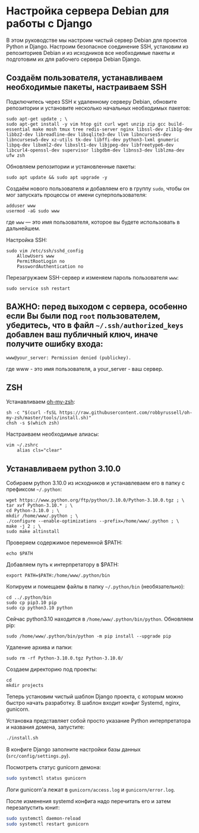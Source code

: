 # Настройка сервера Debian для работы с Django

В этом руководстве мы настроим чистый сервер Debian для проектов Python и Django. Настроим безопасное соединение SSH, установим из репозиториев Debian и из исходников все необходимые пакеты и подготовим их для рабочего сервера Debian Django.

## Создаём пользователя, устанавливаем необходимые пакеты, настраиваем SSH

Подключитесь через SSH к удаленному серверу Debian, обновите репозитории и установите несколько начальных необходимых пакетов:

```
sudo apt-get update ; \
sudo apt-get install -y vim htop git curl wget unzip zip gcc build-essential make mosh tmux tree redis-server nginx libssl-dev zlib1g-dev libbz2-dev libreadline-dev libsqlite3-dev llvm libncurses5-dev libncursesw5-dev xz-utils tk-dev libffi-dev python3-lxml gnumeric libpq-dev libxml2-dev libxslt1-dev libjpeg-dev libfreetype6-dev libcurl4-openssl-dev supervisor libgdbm-dev libnss3-dev liblzma-dev ufw zsh
```

Обновляем репозитории и установленные пакеты:

```
sudo apt update && sudo apt upgrade -y
```

Cоздаём нового пользователя и добавляем его в группу `sudo`, чтобы он мог запускать процессы от имени суперпользователя:

```
adduser www 
usermod -aG sudo www
```

где `www` — это имя пользователя, которое вы будете использовать в дальнейшем.

Настройка SSH:

```
sudo vim /etc/ssh/sshd_config
    AllowUsers www
    PermitRootLogin no
    PasswordAuthentication no
```

Перезагружаем SSH-сервер и изменяем пароль пользователя `www`:

```
sudo service ssh restart
```

## ВАЖНО: перед выходом с сервера, особенно если Вы были под `root` пользователем, убедитесь, что в файл `~/.ssh/authorized_keys` добавлен ваш публичный ключ, иначе получите ошибку входа:
```
www@your_server: Permission denied (publickey).
```

где www - это имя пользователя,  а your_server - ваш сервер.

## ZSH

Устанавливаем [oh-my-zsh](https://github.com/robbyrussell/oh-my-zsh):

```
sh -c "$(curl -fsSL https://raw.githubusercontent.com/robbyrussell/oh-my-zsh/master/tools/install.sh)"
chsh -s $(which zsh)
```

Настраиваем необходимые алиасы:

```
vim ~/.zshrc
    alias cls="clear"
```

## Устанавливаем python 3.10.0

Собираем python 3.10.0 из исходников и устанавлеваем его в папку с префиксом `~/.python`:

```
wget https://www.python.org/ftp/python/3.10.0/Python-3.10.0.tgz ; \
tar xvf Python-3.10.* ; \
cd Python-3.10.0 ; \
mkdir /home/www/.python ; \
./configure --enable-optimizations --prefix=/home/www/.python ; \
make -j 2 ; \
sudo make altinstall
```

Проверяем содержимое переменной $PATH:

```
echo $PATH
```

Добавляем путь к интерпретатору в $PATH:

```
export PATH=$PATH:/home/www/.python/bin
```

Копируем и помещаем файлы в папку `~/.python/bin` (необязательно):

```
cd ../.python/bin
sudo cp pip3.10 pip
sudo cp python3.10 python
```

Сейчас python3.10 находится в `/home/www/.python/bin/python`. Обновляем pip:

```
sudo /home/www/.python/bin/python -m pip install --upgrade pip
```

Удаление архива и папки:

```
sudo rm -rf Python-3.10.0.tgz Python-3.10.0/
```

Создаем директорию под проекты:
```
cd
mkdir projects
```

Теперь установим чистый шаблон Django проекта, с которым можно быстро начать разработку. В шаблон входит конфиг Systemd, nginx, gunicorn.

Установка представляет собой просто указание Python интерпретатора и названия домена, запустите:

```bash
./install.sh
```

В конфиге Django заполните настройки базы данных (`src/config/settings.py`).

Посмотреть статус gunicorn демона:

```bash
sudo systemctl status gunicorn
```

Логи gunicorn'а лежат в `gunicorn/access.log` и `gunicorn/error.log`.

После изменения systemd конфига надо перечитать его и затем перезапустить юнит:

```bash
sudo systemctl daemon-reload
sudo systemctl restart gunicorn
```
